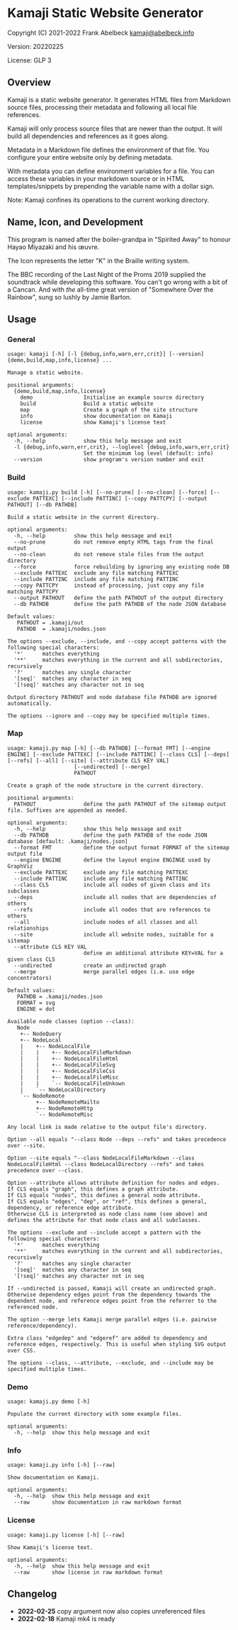 # Kamaji Static Website Generator

Copyright (C) 2021-2022 Frank Abelbeck <kamaji@abelbeck.info>

Version: 20220225

License: GLP 3

## Overview

Kamaji is a static website generator. It generates HTML files from Markdown
source files, processing their metadata and following all local file references.

Kamaji will only process source files that are newer than the output. It will
build all dependencies and references as it goes along.

Metadata in a Markdown file defines the environment of that file. You configure
your entire website only by defining metadata.

With metadata you can define environment variables for a file. You can access
these variables in your markdown source or in HTML templates/snippets by
prepending the variable name with a dollar sign.

Note: Kamaji confines its operations to the current working directory.

## Name, Icon, and Development

This program is named after the boiler-grandpa in "Spirited Away" to honour
Hayao Miyazaki and his œuvre.

The Icon represents the letter "K" in the Braille writing system.

The BBC recording of the Last Night of the Proms 2019 supplied the soundtrack
while developing this software. You can't go wrong with a bit of a Cancan.
And with *the* all-time great version of "Somewhere Over the Rainbow", sung so
lushly by Jamie Barton.

## Usage

### General

```
usage: kamaji [-h] [-l {debug,info,warn,err,crit}] [--version] {demo,build,map,info,license} ...

Manage a static website.

positional arguments:
  {demo,build,map,info,license}
    demo                Initialise an example source directory
    build               Build a static website
    map                 Create a graph of the site structure
    info                show documentation on Kamaji
    license             show Kamaji's license text

optional arguments:
  -h, --help            show this help message and exit
  -l {debug,info,warn,err,crit}, --loglevel {debug,info,warn,err,crit}
                        Set the minimum log level (default: info)
  --version             show program's version number and exit
```

### Build

```
usage: kamaji.py build [-h] [--no-prune] [--no-clean] [--force] [--exclude PATTEXC] [--include PATTINC] [--copy PATTCPY] [--output PATHOUT] [--db PATHDB]

Build a static website in the current directory.

optional arguments:
  -h, --help         show this help message and exit
  --no-prune         do not remove empty HTML tags from the final output
  --no-clean         do not remove stale files from the output directory
  --force            force rebuilding by ignoring any existing node DB
  --exclude PATTEXC  exclude any file matching PATTEXC
  --include PATTINC  include any file matching PATTINC
  --copy PATTCPY     instead of processing, just copy any file matching PATTCPY
  --output PATHOUT   define the path PATHOUT of the output directory
  --db PATHDB        define the path PATHDB of the node JSON database

Default values:
   PATHOUT = .kamaji/out
   PATHDB  = .kamaji/nodes.json

The options --exclude, --include, and --copy accept patterns with the following special characters:
  '*'      matches everything
  '**'     matches everything in the current and all subdirectories, recursively
  '?'      matches any single character
  '[seq]'  matches any character in seq
  '[!seq]' matches any character not in seq

Output directory PATHOUT and node database file PATHDB are ignored automatically.

The options --ignore and --copy may be specified multiple times.
```

### Map

```
usage: kamaji.py map [-h] [--db PATHDB] [--format FMT] [--engine ENGINE] [--exclude PATTEXC] [--include PATTINC] [--class CLS] [--deps] [--refs] [--all] [--site] [--attribute CLS KEY VAL]
                     [--undirected] [--merge]
                     PATHOUT

Create a graph of the node structure in the current directory.

positional arguments:
  PATHOUT               define the path PATHOUT of the sitemap output file. Suffixes are appended as needed.

optional arguments:
  -h, --help            show this help message and exit
  --db PATHDB           define the path PATHDB of the node JSON database [default: .kamaji/nodes.json]
  --format FMT          define the output format FORMAT of the sitemap output file
  --engine ENGINE       define the layout engine ENGINGE used by GraphViz
  --exclude PATTEXC     exclude any file matching PATTEXC
  --include PATTINC     include any file matching PATTINC
  --class CLS           include all nodes of given class and its subclasses
  --deps                include all nodes that are dependencies of others
  --refs                include all nodes that are references to others
  --all                 include nodes of all classes and all relationships
  --site                include all website nodes, suitable for a sitemap
  --attribute CLS KEY VAL
                        define an additional attribute KEY=VAL for a given class CLS
  --undirected          create an undirected graph
  --merge               merge parallel edges (i.e. use edge concentrators)

Default values:
   PATHDB = .kamaji/nodes.json
   FORMAT = svg
   ENGINE = dot

Available node classes (option --class):
   Node
    +-- NodeQuery
    +-- NodeLocal
    |    +-- NodeLocalFile
    |    |    +-- NodeLocalFileMarkdown
    |    |    +-- NodeLocalFileHtml
    |    |    +-- NodeLocalFileSvg
    |    |    +-- NodeLocalFileCss
    |    |    +-- NodeLocalFileMisc
    |    |    `-- NodeLocalFileUnkown
    |    `-- NodeLocalDirectory
    `-- NodeRemote
         +-- NodeRemoteMailto
         +-- NodeRemoteHttp
         `-- NodeRemoteMisc

Any local link is made relative to the output file's directory.

Option --all equals "--class Node --deps --refs" and takes precedence over --site.

Option --site equals "--class NodeLocalFileMarkdown --class NodeLocalFileHtml --class NodeLocalDirectory --refs" and takes precedence over --class.

Option --attribute allows attribute definition for nodes and edges.
If CLS equals "graph", this defines a graph attribute.
If CLS equals "nodes", this defines a general node attribute.
If CLS equals "edges", "dep", or "ref", this defines a general, dependency, or reference edge attribute.
Otherwise CLS is interpreted as node class name (see above) and defines the attribute for that node class and all subclasses.

The options --exclude and --include accept a pattern with the following special characters:
  '*'      matches everything
  '**'     matches everything in the current and all subdirectories, recursively
  '?'      matches any single character
  '[seq]'  matches any character in seq
  '[!seq]' matches any character not in seq

If --undirected is passed, Kamaji will create an undirected graph. Otherwise dependency edges point from the dependency towards the dependent node, and reference edges point from the referrer to the referenced node.

The option --merge lets Kamaji merge parallel edges (i.e. pairwise reference/dependency).

Extra class "edgedep" and "edgeref" are added to dependency and reference edges, respectively. This is useful when styling SVG output over CSS.

The options --class, --attribute, --exclude, and --include may be specified multiple times.
```

### Demo

```
usage: kamaji.py demo [-h]

Populate the current directory with some example files.

optional arguments:
  -h, --help  show this help message and exit
```

### Info

```
usage: kamaji.py info [-h] [--raw]

Show documentation on Kamaji.

optional arguments:
  -h, --help  show this help message and exit
  --raw       show documentation in raw markdown format
```

### License

```
usage: kamaji.py license [-h] [--raw]

Show Kamaji's license text.

optional arguments:
  -h, --help  show this help message and exit
  --raw       show license in raw markdown format
```

## Changelog

 - **2022-02-25** copy argument now also copies unreferenced files
 - **2022-02-18** Kamaji mk4 is ready
